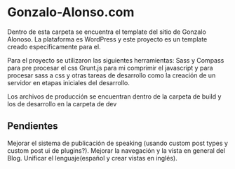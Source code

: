 # Gonzalo-Alonso.com
Dentro de esta carpeta se encuentra el template del sitio de Gonzalo Alonoso. La plataforma es WordPress y este proyecto es un template creado especificamente para el.

Para el proyecto se utilizaron las siguientes herramientas:
Sass y Compass para pre procesar el css
Grunt.js para mi comprimir el javascript y para procesar sass a css y otras tareas de desarrollo como la creación de un servidor en etapas iniciales del desarrollo.

Los archivos de producción se encuentran dentro de la carpeta de build y los de desarrollo en la carpeta de dev

## Pendientes

Mejorar el sistema de publicación de speaking (usando custom post types y custom post ui de plugins?).
Mejorar la navegación y la vista en general del Blog.
Unificar el lenguaje(español y crear vistas en inglés).